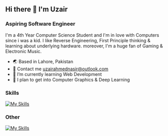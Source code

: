 ## Hi there 👋 I'm Uzair
### Aspiring Software Engineer

I'm a 4th Year Computer Science Student and I'm in love with Computers since i was a kid. I like Reverse Engineering, First Principle thinking & learning about underlying hardware. moreover, I'm a huge fan of Gaming & Electronic Music.

- 🌏 Based in Lahore, Pakistan
- 📧 Contact me uzairahmednasir@outlook.com
- 🌱 I’m currently learning Web Development
- 🔭 I plan to get into Computer Graphics & Deep Learning

### Skills
[![My Skills](https://skillicons.dev/icons?i=c,cpp,html,css,sass,materialui,bootstrap,js,react,nextjs,redux,nodejs,express,mongodb,jquery,webpack,git,python,mysql,aws,vercel,linux,postman,julia,vscode)](https://skillicons.dev)

### Other
[![My Skills](https://skillicons.dev/icons?i=webflow,wordpress,figma,xd,ps,ai,pr,ae,au,ableton,blender,unreal)](https://skillicons.dev)


